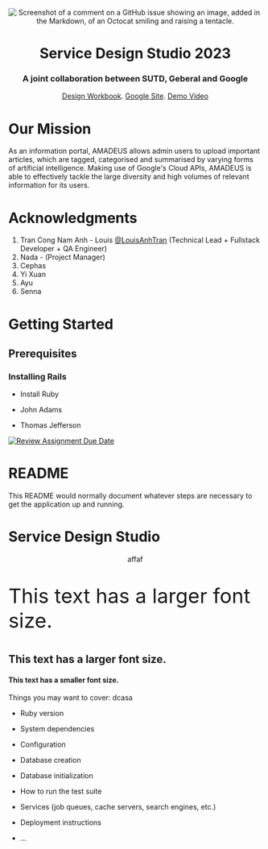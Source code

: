 <!-- Logo of website -->
<div align="center">

![Screenshot of a comment on a GitHub issue showing an image, added in the Markdown, of an Octocat smiling and raising a tentacle.](https://silvaco.com/wp-content/uploads/2020/02/stud_logo_large1-300x159.jpg)

</div>

<!-- Introduction of project -->

<div align="center">
  
# Service Design Studio 2023

</div>

<h3 align="center" style="text-decoration: none;">A joint collaboration between SUTD, Geberal and Google</h3>

<div align="center">

[Design Workbook](https://pages.github.com/). [Google Site](https://pages.github.com/). [Demo Video](https://pages.github.com/)

</div>

<!-- Our Mission -->

# Our Mission

As an information portal, AMADEUS allows admin users to upload important articles, which are tagged, categorised and summarised by varying forms of artificial intelligence. Making use of Google's Cloud APIs, AMADEUS is able to effectively tackle the large diversity and high volumes of relevant information for its users.

<!-- Acknewledgment -->
# Acknowledgments
1. Tran Cong Nam Anh - Louis [@LouisAnhTran](https://github.com/LouisAnhTran?tab=repositories) (Technical Lead + Fullstack Developer + QA Engineer)
2. Nada - (Project Manager)
3. Cephas
4. Yi Xuan
5. Ayu
6. Senna

<!-- Getting started -->

# Getting Started

## Prerequisites 

### Installing Rails

- Install Ruby
* John Adams
+ Thomas Jefferson





























[![Review Assignment Due Date](https://classroom.github.com/assets/deadline-readme-button-24ddc0f5d75046c5622901739e7c5dd533143b0c8e959d652212380cedb1ea36.svg)](https://classroom.github.com/a/PW-Vmbf6)
# README

</p>

This README would normally document whatever steps are necessary to get the
application up and running.
# Service Design Studio

<p align="center">
affaf
</p>

<p style="font-size:40px;">
This text has a larger font size.
</p>

<h2>This text has a larger font size.</h2>
<h4>This text has a smaller font size.</h4>

Things you may want to cover:
dcasa

* Ruby version

* System dependencies

* Configuration

* Database creation

* Database initialization

* How to run the test suite

* Services (job queues, cache servers, search engines, etc.)

* Deployment instructions

* ...
